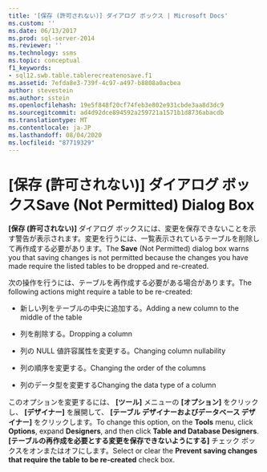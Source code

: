 ```yaml
---
title: '[保存 (許可されない)] ダイアログ ボックス | Microsoft Docs'
ms.custom: ''
ms.date: 06/13/2017
ms.prod: sql-server-2014
ms.reviewer: ''
ms.technology: ssms
ms.topic: conceptual
f1_keywords:
- sql12.swb.table.tablerecreatenosave.f1
ms.assetid: 7efda8e3-739f-4c97-a497-b8808a0acbea
author: stevestein
ms.author: sstein
ms.openlocfilehash: 19e5f848f20cf74feb3e802e931cbde3aa8d3dc9
ms.sourcegitcommit: ad4d92dce894592a259721a1571b1d8736abacdb
ms.translationtype: MT
ms.contentlocale: ja-JP
ms.lasthandoff: 08/04/2020
ms.locfileid: "87719329"
---
```

# <a name="save-not-permitted-dialog-box"></a><span data-ttu-id="83189-102">[保存 (許可されない)] ダイアログ ボックス</span><span class="sxs-lookup"><span data-stu-id="83189-102">Save (Not Permitted) Dialog Box</span></span>
  <span data-ttu-id="83189-103">**[保存 (許可されない)]** ダイアログ ボックスには、変更を保存できないことを示す警告が表示されます。変更を行うには、一覧表示されているテーブルを削除して再作成する必要があります。</span><span class="sxs-lookup"><span data-stu-id="83189-103">The **Save** (Not Permitted) dialog box warns you that saving changes is not permitted because the changes you have made require the listed tables to be dropped and re-created.</span></span>  
  
 <span data-ttu-id="83189-104">次の操作を行うには、テーブルを再作成する必要がある場合があります。</span><span class="sxs-lookup"><span data-stu-id="83189-104">The following actions might require a table to be re-created:</span></span>  
  
-   <span data-ttu-id="83189-105">新しい列をテーブルの中央に追加する。</span><span class="sxs-lookup"><span data-stu-id="83189-105">Adding a new column to the middle of the table</span></span>  
  
-   <span data-ttu-id="83189-106">列を削除する。</span><span class="sxs-lookup"><span data-stu-id="83189-106">Dropping a column</span></span>  
  
-   <span data-ttu-id="83189-107">列の NULL 値許容属性を変更する。</span><span class="sxs-lookup"><span data-stu-id="83189-107">Changing column nullability</span></span>  
  
-   <span data-ttu-id="83189-108">列の順序を変更する。</span><span class="sxs-lookup"><span data-stu-id="83189-108">Changing the order of the columns</span></span>  
  
-   <span data-ttu-id="83189-109">列のデータ型を変更する</span><span class="sxs-lookup"><span data-stu-id="83189-109">Changing the data type of a column</span></span>  
  
 <span data-ttu-id="83189-110">このオプションを変更するには、 **[ツール]** メニューの **[オプション]** をクリックし、 **[デザイナー]** を展開して、 **[テーブル デザイナーおよびデータベース デザイナー]** をクリックします。</span><span class="sxs-lookup"><span data-stu-id="83189-110">To change this option, on the **Tools** menu, click **Options**, expand **Designers**, and then click **Table and Database Designers**.</span></span> <span data-ttu-id="83189-111">**[テーブルの再作成を必要とする変更を保存できないようにする]** チェック ボックスをオンまたはオフにします。</span><span class="sxs-lookup"><span data-stu-id="83189-111">Select or clear the **Prevent saving changes that require the table to be re-created** check box.</span></span>  
  
  
